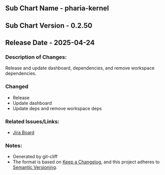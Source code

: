 ## Sub Chart Name - pharia-kernel
## Sub Chart Version - 0.2.50
## Release Date - 2025-04-24

### Description of Changes:

Release and update dashboard, dependencies, and remove workspace dependencies.

### Changed

- Release
- Update dashboard
- Update deps and remove workspace deps

### Related Issues/Links:
- [Jira Board](https://aleph-alpha.atlassian.net/jira/software/projects/PK/boards/160)

### Notes:
- Generated by git-cliff
- The format is based on [Keep a Changelog](https://keepachangelog.com/en/1.0.0/),
and this project adheres to [Semantic Versioning](https://semver.org/spec/v2.0.0.html).
